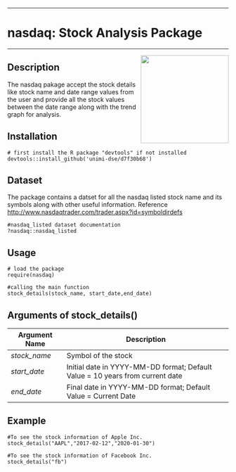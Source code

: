 
---
# nasdaq: Stock Analysis Package
---
<div><img src="https://www.nasdaq.com/themes/nsdq/dist/assets/images/logo.svg" width="200px" align="right"></div>

## Description

The nasdaq pakage accept the stock details like stock name and date range values from the user and provide all the stock values between the date range along with the trend graph for analysis.

## Installation
```
# first install the R package "devtools" if not installed
devtools::install_github('unimi-dse/d7f30b68')
```
## Dataset
The package contains a datset for all the nasdaq listed stock name and its symbols along with other useful information. Reference <http://www.nasdaqtrader.com/trader.aspx?id=symboldirdefs>
```
#nasdaq_listed dataset documentation
?nasdaq::nasdaq_listed
```
## Usage
```
# load the package
require(nasdaq)

#calling the main function
stock_details(stock_name, start_date,end_date)
```
## Arguments of stock_details()
Argument Name  | Description
---------------|--------------
*stock_name*   |Symbol of the stock
*start_date*   |Initial date in YYYY-MM-DD format; Default Value = 10 years from current date
*end_date*     |Final date in YYYY-MM-DD format; Default Value = Current Date

## Example
```
#To see the stock information of Apple Inc.
stock_details("AAPL","2017-02-12","2020-01-30")

#To see the stock information of Facebook Inc.
stock_details("fb")
```
